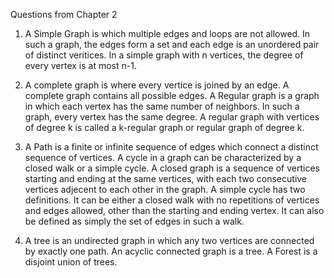 Questions from Chapter 2

1. A Simple Graph is which multiple edges and loops are not allowed. In such a graph, the edges form a set and each edge is an unordered pair of distinct veritices. In a simple graph with n vertices, the degree of every vertex is at most n-1. 

2. A complete graph is where every vertice is joined by an edge. A complete graph contains all possible edges. A Regular graph is a graph in which each vertex has the same number of neighbors. In such a graph, every vertex has the same degree. A regular graph with vertices of degree k is called a k-regular graph or regular graph of degree k. 

3. A Path is a finite or infinite sequence of edges which connect a distinct sequence of vertices. A cycle in a graph can be characterized by a closed walk or a simple cycle. A closed graph is a sequence of vertices starting and ending at the same vertices, with each two consecutive vertices adjecent to each other in the graph. A simple cycle has two definitions. It can be either a closed walk with no repetitions of vertices and edges allowed, other than the starting and ending vertex. It can also be defined as simply the set of edges in such a walk. 

4. A tree is an undirected graph in which any two vertices are connected by exactly one path. An acyclic connected graph is a tree. A Forest is a disjoint union of trees. 